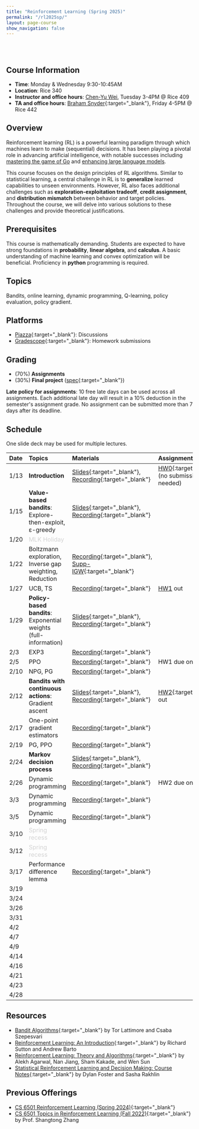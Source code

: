 ```yaml
---
title: "Reinforcement Learning (Spring 2025)"
permalink: "/rl2025sp/"
layout: page-course
show_navigation: false
---
```


<br/><br>

## Course Information
- **Time**: Monday & Wednesday 9:30-10:45AM  
- **Location**: Rice 340   
- **Instructor and office hours**: [Chen-Yu Wei](https://bahh723.github.io/), Tuesday 3-4PM @ Rice 409     
- **TA and office hours**: [Braham Snyder](https://www.braham.io/){:target="_blank"}, Friday 4-5PM @ Rice 442   


## Overview  
Reinforcement learning (RL) is a powerful learning paradigm through which machines learn to make (sequential) decisions. It has been playing a pivotal role in advancing artificial intelligence, with notable successes including <a href="https://www.nature.com/articles/nature16961" target="_blank">mastering the game of Go</a> and <a href="https://openai.com/index/instruction-following/" target="_blank">enhancing large language models</a>.  

This course focuses on the design principles of RL algorithms. Similar to statistical learning, a central challenge in RL is to **generalize** learned capabilities to unseen environments.  However, RL also faces additional challenges such as **exploration-exploitation tradeoff**, **credit assignment**, and **distribution mismatch** between behavior and target policies. Throughout the course, we will delve into various solutions to these challenges and provide theoretical justifications.  

## Prerequisites  
This course is mathematically demanding. Students are expected to have strong foundations in **probability**, **linear algebra**, and **calculus**. A basic understanding of machine learning and convex optimization will be beneficial. Proficiency in **python** programming is required. 

## Topics 
Bandits, online learning, dynamic programming, Q-learning, policy evaluation, policy gradient. 

## Platforms
- [Piazza](https://piazza.com/class/m5v3ed2f1f63ei/){:target="_blank"}: Discussions  
- [Gradescope](https://www.gradescope.com/courses/968387){:target="_blank"}: Homework submissions  


## Grading
- (70%) **Assignments**        
- (30%) **Final project** ([spec](/rl2025sp_files/final-project.pdf){:target="_blank"})        

**Late policy for assignments**: 10 free late days can be used across all assignments. Each additional late day will result in a 10% deduction in the semester's assignment grade.  No assignment can be submitted more than 7 days after its deadline.  



## Schedule

One slide deck may be used for multiple lectures. 

| Date    | Topics    |  Materials   |  Assignments  |
|:----------------|:----------------|:----------------|:----------------|
| 1/13 | **Introduction** | [Slides](/rl2025sp_files/introduction.pdf){:target="_blank"}, [Recording](https://virginia.zoom.us/rec/share/LOizdQbexpbBT8RsRuRujEIjsJPN2C7Vkxrnt7rv_w-7nBf9sPFuWj-4sTWGr-qD.Usoe7v8ynvlY6Ddi){:target="_blank"} | [HW0](/rl2025sp_files/HW0.pdf){:target="_blank"} (no submission needed) |
| 1/15 | **Value-based bandits**: Explore-then-exploit, &epsilon;-greedy | [Slides](/rl2025sp_files/bandits1.pdf){:target="_blank"}, [Recording](https://virginia.zoom.us/rec/share/6r_YblVPYKHMTHvusfD9ybQJuCtAfX2tcCqkVqBJ5GEyN9DNZEcrnVgI_wU-QYWY.WL2zs2sFlOWpUf_e){:target="_blank"} |  |
| 1/20 | <span style="color:lightgray">MLK Holiday</span>  |  |  | 
| 1/22 | Boltzmann exploration, Inverse gap weighting, Reduction | [Recording](https://virginia.zoom.us/rec/share/mpNKMAsgr_RpvKJi5jE2fpHc2rjvx35LLGJNPQzMZboSOJlSmqz3hpd_TaL23k9T.0Ly0ut2A7fyfiJy6){:target="_blank"}, [Supp-IGW](/rl2025sp_files/igw.pdf){:target="_blank"} |  |
| 1/27 | UCB, TS | [Recording](https://virginia.zoom.us/rec/share/kItwByOYyq2i8dfIY4mzoTn5WD2vTfe1oTKHTdDhJLwTwrdzB1o43aJDKSntZ7rD.2z_XuQDLVSzO5h7G){:target="_blank"} | [HW1](/rl2025sp_files/HW1.pdf) out |
| 1/29 | **Policy-based bandits**: Exponential weights (full-information) | [Slides](/rl2025sp_files/bandits2.pdf){:target="_blank"}, [Recording](https://virginia.zoom.us/rec/share/5uLjWL23bqaYIFa1Q021cOVE93TsigiNH4HZjvIDrtTnOP4X-rQb3awH-bV5P1Mz.Z9D0IZ2eLmylsFgf){:target="_blank"} |  |
| 2/3 | EXP3 | [Recording](https://virginia.zoom.us/rec/share/6qOFhOvmILUKuwgY8aJ5yJwnHQgOuIGpck2-rjU0GhUm5uvwnmNlo0wj6SZOstok.AX0hnpi_MW1jq3iY){:target="_blank"} |  |
| 2/5 | PPO | [Recording](https://virginia.zoom.us/rec/share/FH6LEG6OIoivCApAEQdsdxHKz15aDbPa_D6s36qVLzm5KyZcUWMOklnfY9Qd0UNz.EQDGKgyDlteWx0Up){:target="_blank"} | HW1 due on 2/7 |
| 2/10 | NPG, PG | [Recording](https://virginia.zoom.us/rec/share/5LJDB6Sy0HzItbHYx8-71gUFSIC0Kj7lcu8cHua2PZUl9CpSVEc00EMUMpKus8JB.278SAGuQjr88hVVp){:target="_blank"} |  |
| 2/12 | **Bandits with continuous actions**: Gradient ascent | [Slides](/rl2025sp_files/continuous-bandits.pdf){:target="_blank"}, [Recording](https://virginia.zoom.us/rec/share/gW7AUsN1jfECZnKPCmydkZb5RpCby7a4w1tWIy3rKOBUFzi0eY9M4Y9EtmcZ_tnA.pahM6dCjLb95wJWr){:target="_blank"} | [HW2](/rl2025sp_files/HW2.pdf){:target="_blank"} out |
| 2/17 | One-point gradient estimators | [Recording](https://virginia.zoom.us/rec/share/35HVd3ly1t2LxyQyl2iUGFDKvIxUHKGmgHS_imPKSlaPyLastkYuw_FdypC5B6Xz.dQzf4t6Flhsu6jIW){:target="_blank"} |  |
| 2/19 | PG, PPO | [Recording](https://virginia.zoom.us/rec/share/6Cb6x7ZmzVw_PkpErXDZSrS3sBQPM1QfqL4hf8mtQxxNFEeeHR7pC-qcusmR-IJl.soQd8G4Ncufeg8b3){:target="_blank"} |  |
| 2/24 | **Markov decision process** | [Slides](/rl2025sp_files/mdp.pdf){:target="_blank"}, [Recording](https://virginia.zoom.us/rec/share/XVgcohDHkDRnAJVXGoVbANjaU3-gxZtFiYM9Y-VJXVkZp3banAZesg0vOh1KNg6W.DdxgGNzshh-yqJNr){:target="_blank"} |  |
| 2/26 | Dynamic programming| [Recording](https://virginia.zoom.us/rec/share/JCOwDal2Ug_f1f844NeRqh6WfEoFTIQBJcddDAXMzky3VOJQl1uBnQqWtpS9D7zH.hnV_48d2HGnK1eHB){:target="_blank"} | HW2 due on 2/28 |
| 3/3 | Dynamic programming | [Recording](https://virginia.zoom.us/rec/share/Dm9DZ99YPwhbWP9ZoZNf3Is7JXlkKgXVukIujWoDm1hsUV3ANYejpkC6dNtX_iC-.KS2t5AfM8coss6Uq){:target="_blank"} |  |
| 3/5 | Dynamic programming | [Recording](https://virginia.zoom.us/rec/share/42WRz0fzCyvqBCNlj-KUS_orczNmHyc6SnVOkxpwHD72XmLvyc4Ogv1OBtxfQjka.4atiHtk62lljberk){:target="_blank"} |  |
| 3/10 | <span style="color:lightgray">Spring recess</span>  |  |  |
| 3/12 | <span style="color:lightgray">Spring recess</span> |  |  |
| 3/17 | Performance difference lemma | [Recording](https://virginia.zoom.us/rec/share/qS89VuI_5ujo8sgZCtx5DsI_HGkSRc-uTNyne_pVL1xQ9cFM2mukON4IOhxDQSUP.8Ft_5PZkEmSvrCoV){:target="_blank"} |  |
| 3/19 |  |  |  |
| 3/24 |  |  |  |
| 3/26 |  |  |  |
| 3/31 |  |  |  |
| 4/2 |  |  |  |
| 4/7 |  |  |  |
| 4/9 |  |  |  |
| 4/14 |  |  |  |
| 4/16 |  |  |  |
| 4/21 |  |  |  |
| 4/23 |  |  |  |
| 4/28 |  |  |  |

## Resources
- [Bandit Algorithms](https://tor-lattimore.com/downloads/book/book.pdf){:target="_blank"} by Tor Lattimore and Csaba Szepesvari   
- [Reinforcement Learning: An Introduction](http://incompleteideas.net/book/the-book-2nd.html){:target="_blank"} by Richard Sutton and Andrew Barto  
- [Reinforcement Learning: Theory and Algorithms](https://rltheorybook.github.io/){:target="_blank"} by Alekh Agarwal, Nan Jiang, Sham Kakade, and Wen Sun  
- [Statistical Reinforcement Learning and Decision Making: Course Notes](https://www.mit.edu/~rakhlin/courses/course_stat_rl/course_stat_rl.pdf){:target="_blank"} by Dylan Foster and Sasha Rakhlin


## Previous Offerings    
- [CS 6501 Reinforcement Learning (Spring 2024)](https://bahh723.github.io/rl2024sp/){:target="_blank"}
- [CS 6501 Topics in Reinforcement Learning (Fall 2022)](https://shangtongzhang.github.io/teaching/cs6501_fall_22/index){:target="_blank"} by Prof. Shangtong Zhang  




